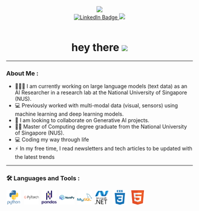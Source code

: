 ### 
<div id="header" align="center">
  <img src="https://media.giphy.com/media/Kb5zI3B9D7cCulbNOg/giphy.gif" width="100"/>
</div>

<div id="badges" align = "center">
  <a href="https://www.linkedin.com/in/aiswarya-reddy-059977167">
    <img src="https://img.shields.io/badge/LinkedIn-blue?style=for-the-badge&logo=linkedin&logoColor=white" alt="LinkedIn Badge"/>
  </a>
  <a href="aiswaryaankireddy97@gmail.com">
    <img src="https://img.shields.io/badge/Gmail-D14836?style=for-the-badge&logo=gmail&logoColor=white">
  </a>
</div>

<div id="counter" align="center">                                                                                                                                    <img src="https://komarev.com/ghpvc/?username=aiswaryareddy97&style=flat-square&color=blue" alt="">
</div>

<h1 align="center">
  hey there 
  <img src="https://media.giphy.com/media/hvRJCLFzcasrR4ia7z/giphy.gif" width="30px"/>
</h1>

---

### About Me :

- 👩🏻‍💻 I am currently working on large language models (text data) as an AI Researcher in a research lab at the National University of Singapore (NUS).
- 💻 Previously worked with multi-modal data (visual, sensors) using machine learning and deep learning models.
- 🤝 I am looking to collaborate on Generative AI projects.
- 👩‍🎓 Master of Computing degree graduate from the National University of Singapore (NUS).
- 💻 Coding my way through life
- :zap: In my free time, I read newsletters and tech articles to be updated with the latest trends


---

### :hammer_and_wrench: Languages and Tools :

<div>
  <img src="https://github.com/devicons/devicon/blob/master/icons/python/python-original-wordmark.svg" title="Python" alt="Python" width="40" height="40"/>&nbsp;
  <img src="https://github.com/devicons/devicon/blob/master/icons/pytorch/pytorch-original-wordmark.svg" title="PyTorch" alt="PyTorch" width="40" height="40"/>&nbsp;
  <img src="https://github.com/devicons/devicon/blob/master/icons/pandas/pandas-original-wordmark.svg" title="Pandas" alt="Pandas" width="40" height="40"/>&nbsp;
  <img src="https://github.com/devicons/devicon/blob/master/icons/numpy/numpy-original-wordmark.svg" title="NumPy" alt="NumPy" width="40" height="40"/>&nbsp;
  <img src="https://github.com/devicons/devicon/blob/master/icons/mysql/mysql-original-wordmark.svg" title="MySQL" alt="MySQL" width="40" height="40"/>&nbsp;
  <img src="https://github.com/devicons/devicon/blob/master/icons/dot-net/dot-net-original-wordmark.svg" title="NET" alt="NET " width="40" height="40"/>&nbsp;
  <img src="https://github.com/devicons/devicon/blob/master/icons/css3/css3-plain-wordmark.svg"  title="CSS3" alt="CSS" width="40" height="40"/>&nbsp;
  <img src="https://github.com/devicons/devicon/blob/master/icons/html5/html5-original.svg" title="HTML5" alt="HTML" width="40" height="40"/>&nbsp;
</div>


<!--
**aiswaryareddy97/aiswaryareddy97** is a ✨ _special_ ✨ repository because its `README.md` (this file) appears on your GitHub profile.

Here are some ideas to get you started:

- 🔭 I’m currently working on ...
- 🌱 I’m currently learning ...
- 👯 I’m looking to collaborate on ...
- 🤔 I’m looking for help with ...
- 💬 Ask me about ...
- 📫 How to reach me: ...
- 😄 Pronouns: ...
- ⚡ Fun fact: ...
-->
